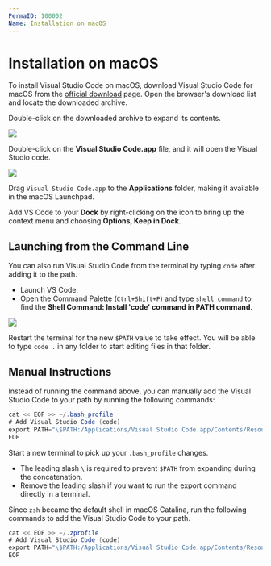 ```yaml
---
PermaID: 100002
Name: Installation on macOS
---
```


# Installation on macOS

To install Visual Studio Code on macOS, download Visual Studio Code for macOS from the [official download](https://code.visualstudio.com/Download) page. Open the browser's download list and locate the downloaded archive.

Double-click on the downloaded archive to expand its contents.

<img src="https://raw.githubusercontent.com/zzzprojects/learn-orm/master/tutorials/visual-studio-code/images/installation-on-macos-1.png">

Double-click on the **Visual Studio Code.app** file, and it will open the Visual Studio code.

<img src="https://raw.githubusercontent.com/zzzprojects/learn-orm/master/tutorials/visual-studio-code/images/installation-on-macos-2.png">

Drag `Visual Studio Code.app` to the **Applications** folder, making it available in the macOS Launchpad.

Add VS Code to your **Dock** by right-clicking on the icon to bring up the context menu and choosing **Options, Keep in Dock**.

## Launching from the Command Line

You can also run Visual Studio Code from the terminal by typing `code` after adding it to the path.

 - Launch VS Code.
 - Open the Command Palette (`Ctrl+Shift+P`) and type `shell command` to find the **Shell Command: Install 'code' command in PATH command**.

<img src="https://raw.githubusercontent.com/zzzprojects/learn-orm/master/tutorials/visual-studio-code/images/installation-on-macos-3.png">

Restart the terminal for the new `$PATH` value to take effect. You will be able to type `code .` in any folder to start editing files in that folder.

## Manual Instructions

Instead of running the command above, you can manually add the Visual Studio Code to your path by running the following commands:

```csharp
cat << EOF >> ~/.bash_profile
# Add Visual Studio Code (code)
export PATH="\$PATH:/Applications/Visual Studio Code.app/Contents/Resources/app/bin"
EOF
```

Start a new terminal to pick up your `.bash_profile` changes.

 - The leading slash `\` is required to prevent `$PATH` from expanding during the concatenation. 
 - Remove the leading slash if you want to run the export command directly in a terminal.

Since `zsh` became the default shell in macOS Catalina, run the following commands to add the Visual Studio Code to your path.

```csharp
cat << EOF >> ~/.zprofile
# Add Visual Studio Code (code)
export PATH="\$PATH:/Applications/Visual Studio Code.app/Contents/Resources/app/bin"
EOF
```
